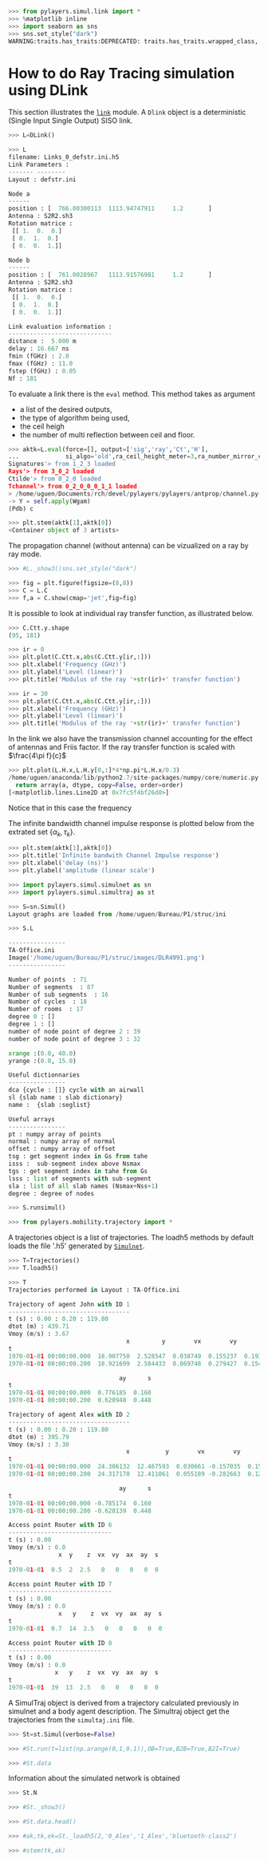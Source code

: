 ```python
>>> from pylayers.simul.link import *
>>> %matplotlib inline
>>> import seaborn as sns
>>> sns.set_style("dark")
WARNING:traits.has_traits:DEPRECATED: traits.has_traits.wrapped_class, 'the 'implements' class advisor has been deprecated. Use the 'provides' class decorator.
```

# How to do Ray Tracing simulation using DLink

This section illustrates the [`link`](http://pylayers.github.io/pylayers/modules/pylayers.simul.link.html)  module.
A `Dlink` object is a deterministic (Single Input Single Output) SISO link.

```python
>>> L=DLink()
```

```python
>>> L
filename: Links_0_defstr.ini.h5
Link Parameters :
------- --------
Layout : defstr.ini

Node a   
------  
position : [  766.00300113  1113.94747911     1.2       ]
Antenna : S2R2.sh3
Rotation matrice : 
 [[ 1.  0.  0.]
 [ 0.  1.  0.]
 [ 0.  0.  1.]]

Node b   
------  
position : [  761.0028967   1113.91576981     1.2       ]
Antenna : S2R2.sh3
Rotation matrice : 
 [[ 1.  0.  0.]
 [ 0.  1.  0.]
 [ 0.  0.  1.]]

Link evaluation information : 
----------------------------- 
distance :  5.000 m 
delay : 16.667 ns
fmin (fGHz) : 2.0
fmax (fGHz) : 11.0
fstep (fGHz) : 0.05
Nf : 181
```

To evaluate a link there is the `eval` method. This method takes as argument 
+ a list of the desired outputs,
+ the type of algorithm being used, 
+ the ceil heigh 
+ the number of multi reflection between ceil and floor.

```python
>>> aktk=L.eval(force=[], output=['sig','ray','Ct','H'],
...             si_algo='old',ra_ceil_height_meter=3,ra_number_mirror_cf=1)
Signatures'> from 1_2_3 loaded
Rays'> from 3_0_2 loaded
Ctilde'> from 0_2_0 loaded
Tchannel'> from 0_2_0_0_0_1_1 loaded
> /home/uguen/Documents/rch/devel/pylayers/pylayers/antprop/channel.py(2879)applywavB()
-> Y = self.apply(Wgam)
(Pdb) c
```

```python
>>> plt.stem(aktk[1],aktk[0])
<Container object of 3 artists>
```

The propagation channel (without antenna) can be vizualized on a ray by ray mode.

```python
>>> #L._show3()sns.set_style("dark")
```

```python
>>> fig = plt.figure(figsize=(8,8))
>>> C = L.C
>>> f,a = C.show(cmap='jet',fig=fig)
```

It is possible to look at individual ray transfer function, as illustrated below.

```python
>>> C.Ctt.y.shape
(95, 181)
```

```python
>>> ir = 0
>>> plt.plot(C.Ctt.x,abs(C.Ctt.y[ir,:]))
>>> plt.xlabel('Frequency (GHz)')
>>> plt.ylabel('Level (linear)')
>>> plt.title('Modulus of the ray '+str(ir)+' transfer function')
```

```python
>>> ir = 30
>>> plt.plot(C.Ctt.x,abs(C.Ctt.y[ir,:]))
>>> plt.xlabel('Frequency (GHz)')
>>> plt.ylabel('Level (linear)')
>>> plt.title('Modulus of the ray '+str(ir)+' transfer function')
```

In the link we also have the transmission channel accounting for the effect of antennas and Friis factor. If the ray transfer function is scaled with $\frac{4\pi f}{c}$

```python
>>> plt.plot(L.H.x,L.H.y[0,:]*4*np.pi*L.H.x/0.3)
/home/uguen/anaconda/lib/python2.7/site-packages/numpy/core/numeric.py:462: ComplexWarning: Casting complex values to real discards the imaginary part
  return array(a, dtype, copy=False, order=order)
[<matplotlib.lines.Line2D at 0x7fc5f4bf26d0>]
```

Notice that in this case the frequency

The infinite bandwidth channel impulse response is plotted below from the extrated set $\{\alpha_k,\tau_k\}$.

```python
>>> plt.stem(aktk[1],aktk[0])
>>> plt.title('Infinite bandwith Channel Impulse response')
>>> plt.xlabel('delay (ns)')
>>> plt.ylabel('amplitude (linear scale')
```

```python
>>> import pylayers.simul.simulnet as sn
>>> import pylayers.simul.simultraj as st
```

```python
>>> S=sn.Simul()
Layout graphs are loaded from /home/uguen/Bureau/P1/struc/ini
```

```python
>>> S.L

----------------
TA-Office.ini
Image('/home/uguen/Bureau/P1/struc/images/DLR4991.png')
----------------

Number of points  : 71
Number of segments  : 87
Number of sub segments  : 16
Number of cycles  : 18
Number of rooms  : 17
degree 0 : []
degree 1 : []
number of node point of degree 2 : 39
number of node point of degree 3 : 32

xrange :(0.0, 40.0)
yrange :(0.0, 15.0)

Useful dictionnaries
----------------
dca {cycle : []} cycle with an airwall
sl {slab name : slab dictionary}
name :  {slab :seglist} 

Useful arrays
----------------
pt : numpy array of points 
normal : numpy array of normal 
offset : numpy array of offset 
tsg : get segment index in Gs from tahe
isss :  sub-segment index above Nsmax
tgs : get segment index in tahe from Gs
lsss : list of segments with sub-segment
sla : list of all slab names (Nsmax+Nss+1)
degree : degree of nodes
```

```python
>>> S.runsimul()
```

```python
>>> from pylayers.mobility.trajectory import *
```

A trajectories object is a list of trajectories. The loadh5 methods by default loads the file '.h5'
generated by [`Simulnet`](http://pylayers.github.io/pylayers/modules/pylayers.simul.simulnet.html).

```python
>>> T=Trajectories()
>>> T.loadh5()
```

```python
>>> T
Trajectories performed in Layout : TA-Office.ini

Trajectory of agent John with ID 1
----------------------------------
t (s) : 0.00 : 0.20 : 119.80
dtot (m) : 439.71
Vmoy (m/s) : 3.67
                                 x         y        vx        vy        ax  \
t                                                                            
1970-01-01 00:00:00.000  18.907750  2.528547  0.038749  0.155237  0.193744   
1970-01-01 00:00:00.200  18.921699  2.584433  0.069748  0.279427  0.154995   

                               ay      s  
t                                         
1970-01-01 00:00:00.000  0.776185  0.160  
1970-01-01 00:00:00.200  0.620948  0.448  

Trajectory of agent Alex with ID 2
----------------------------------
t (s) : 0.00 : 0.20 : 119.80
dtot (m) : 395.79
Vmoy (m/s) : 3.30
                                 x          y        vx        vy        ax  \
t                                                                             
1970-01-01 00:00:00.000  24.306132  12.467593  0.030661 -0.157035  0.153303   
1970-01-01 00:00:00.200  24.317170  12.411061  0.055189 -0.282663  0.122642   

                               ay      s  
t                                         
1970-01-01 00:00:00.000 -0.785174  0.160  
1970-01-01 00:00:00.200 -0.628139  0.448  

Access point Router with ID 6
-----------------------------
t (s) : 0.00
Vmoy (m/s) : 0.0
              x  y    z  vx  vy  ax  ay  s
t                                         
1970-01-01  0.5  2  2.5   0   0   0   0  0

Access point Router with ID 7
-----------------------------
t (s) : 0.00
Vmoy (m/s) : 0.0
              x   y    z  vx  vy  ax  ay  s
t                                          
1970-01-01  0.7  14  2.5   0   0   0   0  0

Access point Router with ID 8
-----------------------------
t (s) : 0.00
Vmoy (m/s) : 0.0
             x   y    z  vx  vy  ax  ay  s
t                                         
1970-01-01  39  13  2.5   0   0   0   0  0
```

A SimulTraj object is derived from a trajectory calculated previously in simulnet and a body agent description.
The Simultraj object get the trajectories from the `simultaj.ini` file.

```python
>>> St=st.Simul(verbose=False)
```

```python
>>> #St.run(t=list(np.arange(0,1,0.1)),OB=True,B2B=True,B2I=True)
```

```python
>>> #St.data
```

Information about the simulated network is obtained

```python
>>> St.N
```

```python
>>> #St._show3()
```

```python
>>> #St.data.head()
```

```python
>>> #ak,tk,ek=St._loadh5(2,'0_Alex','1_Alex','bluetooth-class2')
```

```python
>>> #stem(tk,ak)
```

```python

```
